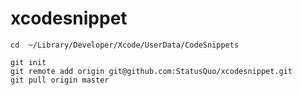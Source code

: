 # xcodesnippet


`cd  ~/Library/Developer/Xcode/UserData/CodeSnippets`

```
git init
git remote add origin git@github.com:StatusQuo/xcodesnippet.git
git pull origin master
```
